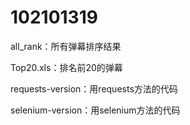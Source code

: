 # 102101319
all_rank：所有弹幕排序结果

Top20.xls：排名前20的弹幕

requests-version：用requests方法的代码

selenium-version：用selenium方法的代码
